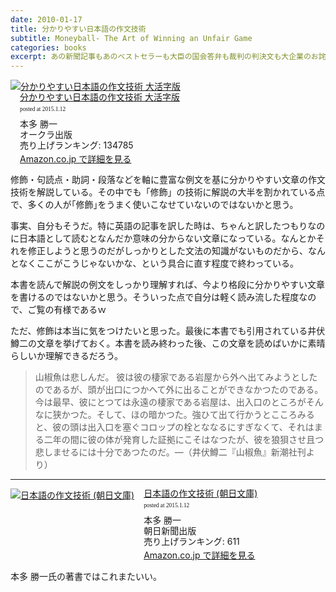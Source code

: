 ```yaml
---
date: 2010-01-17
title: 分かりやすい日本語の作文技術
subtitle: Moneyball- The Art of Winning an Unfair Game
categories: books
excerpt: あの新聞記事もあのベストセラーも大臣の国会答弁も裁判の判決文も大企業のお詫び広告も(日本語なのに)、どうしてこんなに意味がわかりづらいのか!?日本を代表するジャーナリスト本多勝一が根本からわかりやすく徹底的に分析。
---
```


<div class="azlink-box" style="margin-bottom:0px"><div class="azlink-image" style="float:left"><a href="http://www.amazon.co.jp/exec/obidos/ASIN/4775501003/warikiru-22/" name="azlinklink" target="_blank"><img src="http://ecx.images-amazon.com/images/I/416E77474SL._SL160_.jpg" alt="分かりやすい日本語の作文技術  大活字版" style="border:none" /></a></div><div class="azlink-info" style="float:left;margin-left:15px;line-height:120%"><div class="azlink-name" style="margin-bottom:10px;line-height:120%"><a href="http://www.amazon.co.jp/exec/obidos/ASIN/4775501003/warikiru-22/" name="azlinklink" target="_blank">分かりやすい日本語の作文技術  大活字版</a><div class="azlink-powered-date" style="font-size:7pt;margin-top:5px;font-family:verdana;line-height:120%">posted at 2015.1.12</div></div><div class="azlink-detail">本多 勝一<br />オークラ出版<br />売り上げランキング: 134785<br /></div><div class="azlink-link" style="margin-top:5px"><a href="http://www.amazon.co.jp/exec/obidos/ASIN/4775501003/warikiru-22/" target="_blank">Amazon.co.jp で詳細を見る</a></div></div><div class="azlink-footer" style="clear:left"></div></div>

修飾・句読点・助詞・段落などを軸に豊富な例文を基に分かりやすい文章の作文技術を解説している。その中でも「修飾」の技術に解説の大半を割かれている点で、多くの人が｢修飾｣をうまく使いこなせていないのではないかと思う。

事実、自分もそうだ。特に英語の記事を訳した時は、ちゃんと訳したつもりなのに日本語として読むとなんだか意味の分からない文章になっている。なんとかそれを修正しようと思うのだがしっかりとした文法の知識がないものだから、なんとなくここがこうじゃないかな、という具合に直す程度で終わっている。

本書を読んで解説の例文をしっかり理解すれば、今より格段に分かりやすい文章を書けるのではないかと思う。そういった点で自分は軽く読み流した程度なので、ご覧の有様であるｗ

ただ、修飾は本当に気をつけたいと思った。最後に本書でも引用されている井伏鱒二の文章を挙げておく。本書を読み終わった後、この文章を読めばいかに素晴らしいか理解できるだろう。

> 山椒魚は悲しんだ。 彼は彼の棲家である岩屋から外へ出てみようとしたのであるが、頭が出口につかへて外に出ることができなかつたのである。今は最早、彼にとつては永遠の棲家である岩屋は、出入口のところがそんなに狭かつた。そして、ほの暗かつた。強ひて出て行かうとこころみると、彼の頭は出入口を塞ぐコロップの栓とななるにすぎなくて、それはまる二年の間に彼の体が発育した証拠にこそはなつたが、彼を狼狽させ且つ悲しませるには十分であつたのだ。―（井伏鱒二『山椒魚』新潮社刊より）

***

<div class="azlink-box" style="margin-bottom:0px"><div class="azlink-image" style="float:left"><a href="http://www.amazon.co.jp/exec/obidos/ASIN/4022608080/warikiru-22/" name="azlinklink" target="_blank"><img src="http://ecx.images-amazon.com/images/I/51QKNW7MY2L._SL160_.jpg" alt="日本語の作文技術 (朝日文庫)" style="border:none" /></a></div><div class="azlink-info" style="float:left;margin-left:15px;line-height:120%"><div class="azlink-name" style="margin-bottom:10px;line-height:120%"><a href="http://www.amazon.co.jp/exec/obidos/ASIN/4022608080/warikiru-22/" name="azlinklink" target="_blank">日本語の作文技術 (朝日文庫)</a><div class="azlink-powered-date" style="font-size:7pt;margin-top:5px;font-family:verdana;line-height:120%">posted at 2015.1.12</div></div><div class="azlink-detail">本多 勝一<br />朝日新聞出版<br />売り上げランキング: 611<br /></div><div class="azlink-link" style="margin-top:5px"><a href="http://www.amazon.co.jp/exec/obidos/ASIN/4022608080/warikiru-22/" target="_blank">Amazon.co.jp で詳細を見る</a></div></div><div class="azlink-footer" style="clear:left"></div></div>


本多 勝一氏の著書ではこれまたいい。
